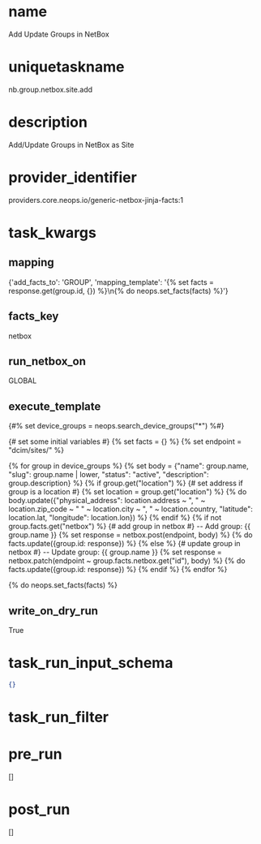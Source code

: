 # name
Add Update Groups in NetBox
# uniquetaskname
nb.group.netbox.site.add
# description
Add/Update Groups in NetBox as Site
# provider_identifier
providers.core.neops.io/generic-netbox-jinja-facts:1
# task_kwargs
## mapping
{'add_facts_to': 'GROUP', 'mapping_template': '{% set facts = response.get(group.id, {}) %}\n{% do neops.set_facts(facts) %}'}
## facts_key
netbox
## run_netbox_on
GLOBAL
## execute_template
{#% set device_groups = neops.search_device_groups("*") %#}

{# set some initial variables #}
{% set facts = {} %}
{% set endpoint = "dcim/sites/" %}

{% for group in device_groups %}
	{% set body = {"name": group.name, "slug": group.name | lower, "status": "active", "description": group.description} %}
	{% if group.get("location") %}
  	{# set address if group is a location #}
  	{% set location = group.get("location") %}
  	{% do body.update({"physical_address": location.address ~ ", " ~ location.zip_code ~ " " ~ location.city ~ ", " ~ location.country, "latitude": location.lat, "longitude": location.lon}) %}
  {% endif %}
  {% if not group.facts.get("netbox") %}
  	{# add group in netbox #}
    -- Add group: {{ group.name }}
    {% set response = netbox.post(endpoint, body) %}
    {% do facts.update({group.id: response}) %}
  {% else %}
  	{# update group in netbox #}
    -- Update group: {{ group.name }}
    {% set response = netbox.patch(endpoint ~ group.facts.netbox.get("id"), body) %}
    {% do facts.update({group.id: response}) %}
  {% endif %}
{% endfor %}

{% do neops.set_facts(facts) %}
## write_on_dry_run
True
# task_run_input_schema
```json
{}
```
# task_run_filter

# pre_run
[]
# post_run
[]
